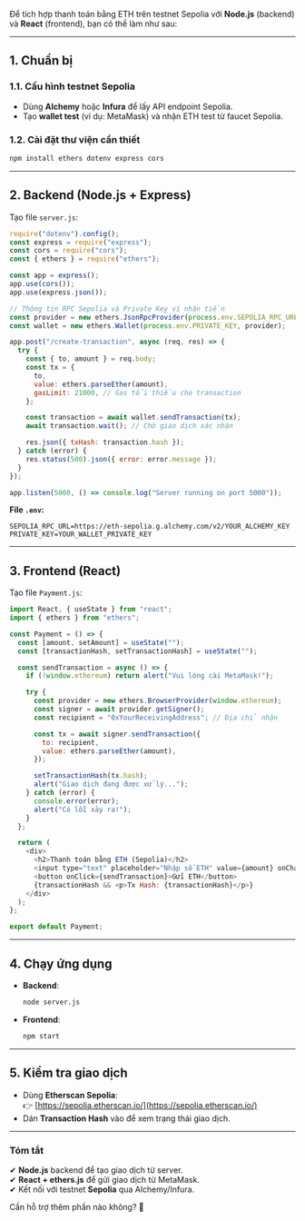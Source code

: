 Để tích hợp thanh toán bằng ETH trên testnet Sepolia với **Node.js** (backend) và **React** (frontend), bạn có thể làm như sau:

---

## **1. Chuẩn bị**

### **1.1. Cấu hình testnet Sepolia**

- Dùng **Alchemy** hoặc **Infura** để lấy API endpoint Sepolia.
- Tạo **wallet test** (ví dụ: MetaMask) và nhận ETH test từ faucet Sepolia.

### **1.2. Cài đặt thư viện cần thiết**

```sh
npm install ethers dotenv express cors
```

---

## **2. Backend (Node.js + Express)**

Tạo file `server.js`:

```javascript
require("dotenv").config();
const express = require("express");
const cors = require("cors");
const { ethers } = require("ethers");

const app = express();
app.use(cors());
app.use(express.json());

// Thông tin RPC Sepolia và Private Key ví nhận tiền
const provider = new ethers.JsonRpcProvider(process.env.SEPOLIA_RPC_URL);
const wallet = new ethers.Wallet(process.env.PRIVATE_KEY, provider);

app.post("/create-transaction", async (req, res) => {
  try {
    const { to, amount } = req.body;
    const tx = {
      to,
      value: ethers.parseEther(amount),
      gasLimit: 21000, // Gas tối thiểu cho transaction
    };

    const transaction = await wallet.sendTransaction(tx);
    await transaction.wait(); // Chờ giao dịch xác nhận

    res.json({ txHash: transaction.hash });
  } catch (error) {
    res.status(500).json({ error: error.message });
  }
});

app.listen(5000, () => console.log("Server running on port 5000"));
```

**File `.env`:**

```
SEPOLIA_RPC_URL=https://eth-sepolia.g.alchemy.com/v2/YOUR_ALCHEMY_KEY
PRIVATE_KEY=YOUR_WALLET_PRIVATE_KEY
```

---

## **3. Frontend (React)**

Tạo file `Payment.js`:

```javascript
import React, { useState } from "react";
import { ethers } from "ethers";

const Payment = () => {
  const [amount, setAmount] = useState("");
  const [transactionHash, setTransactionHash] = useState("");

  const sendTransaction = async () => {
    if (!window.ethereum) return alert("Vui lòng cài MetaMask!");

    try {
      const provider = new ethers.BrowserProvider(window.ethereum);
      const signer = await provider.getSigner();
      const recipient = "0xYourReceivingAddress"; // Địa chỉ nhận

      const tx = await signer.sendTransaction({
        to: recipient,
        value: ethers.parseEther(amount),
      });

      setTransactionHash(tx.hash);
      alert("Giao dịch đang được xử lý...");
    } catch (error) {
      console.error(error);
      alert("Có lỗi xảy ra!");
    }
  };

  return (
    <div>
      <h2>Thanh toán bằng ETH (Sepolia)</h2>
      <input type="text" placeholder="Nhập số ETH" value={amount} onChange={(e) => setAmount(e.target.value)} />
      <button onClick={sendTransaction}>Gửi ETH</button>
      {transactionHash && <p>Tx Hash: {transactionHash}</p>}
    </div>
  );
};

export default Payment;
```

---

## **4. Chạy ứng dụng**

- **Backend**:
  ```sh
  node server.js
  ```
- **Frontend**:
  ```sh
  npm start
  ```

---

## **5. Kiểm tra giao dịch**

- Dùng **Etherscan Sepolia**:  
  👉 [https://sepolia.etherscan.io/](https://sepolia.etherscan.io/)
- Dán **Transaction Hash** vào để xem trạng thái giao dịch.

---

### **Tóm tắt**

✔ **Node.js** backend để tạo giao dịch từ server.  
✔ **React + ethers.js** để gửi giao dịch từ MetaMask.  
✔ Kết nối với testnet **Sepolia** qua Alchemy/Infura.

Cần hỗ trợ thêm phần nào không? 🚀
